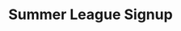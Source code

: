 ---
title: "Summer League Signup"
message: "Summer League Signups Now Open! 🏓 Join us for competitive play!"
linkType: "internal"
link: "events"
priority: 3
active: true
startDate: 2025-07-01T00:00:00.000Z
endDate: 2025-08-31T23:59:59.000Z
---